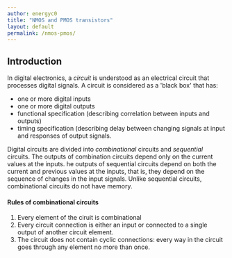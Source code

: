 ```yaml
---
author: energyc0
title: "NMOS and PMOS transistors"
layout: default
permalink: /nmos-pmos/
---
```


## Introduction

In digital electronics, a *circuit* is understood as an electrical circuit that processes digital signals. A circuit is considered as a 'black box' that has:

- one or more digital inputs
- one or more digital outputs
- functional specification (describing correlation between inputs and outputs)
- timing specification (describing delay between changing signals at input and responses of output signals.

Digital circuits are divided into *combinational* circuits and *sequential* circuits. The outputs of combination circuits depend only on the current values at the inputs. he outputs of sequential circuits depend on both the current and previous values at the inputs, that is, they depend on the sequence of changes in the input signals. Unlike sequential circuits, combinational circuits do not have memory. 

#### Rules of combinational circuits
1. Every element of the ciruit is combinational
2. Every circuit connection is either an input or connected to a single output of another circuit element.
3. The circuit does not contain cyclic connections: every way in the circuit goes through any element no more than once.